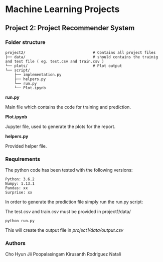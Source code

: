 # Machine Learning Projects

## Project 2: Project Recommender System

### Folder structure

```
project2/                              # Contains all project files
├── data/                              # should contains the trainig and test file ( eg. test.csv and train.csv )
└── plots/                             # Plot output
└── script/
    ├── implementation.py
    ├── helpers.py
    └── run.py
    └── Plot.ipynb
```


**run.py**

Main file which contains the code for training and prediction.

**Plot.ipynb**

Jupyter file, used to generate the plots for the report.

**helpers.py**

Provided helper file.


### Requirements

The python code has been tested with the following versions:

```
Python: 3.6.2
Numpy: 1.13.1
Pandas: xx
Surprise: xx
```

In order to generate the prediction file simply run the run.py script:

The test.csv and train.csv must be provided in project1/data/

    python run.py

This will create the output file in *project1/data/output.csv*

### Authors
Cho Hyun Jii
Poopalasingam Kirusanth
Rodriguez Natali




